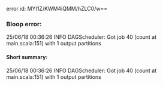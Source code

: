 error id: MYI1Z/KWM4iQMM/hZLC0/w==
### Bloop error:

25/06/18 00:36:26 INFO DAGScheduler: Got job 40 (count at main.scala:151) with 1 output partitions
#### Short summary: 

25/06/18 00:36:26 INFO DAGScheduler: Got job 40 (count at main.scala:151) with 1 output partitions